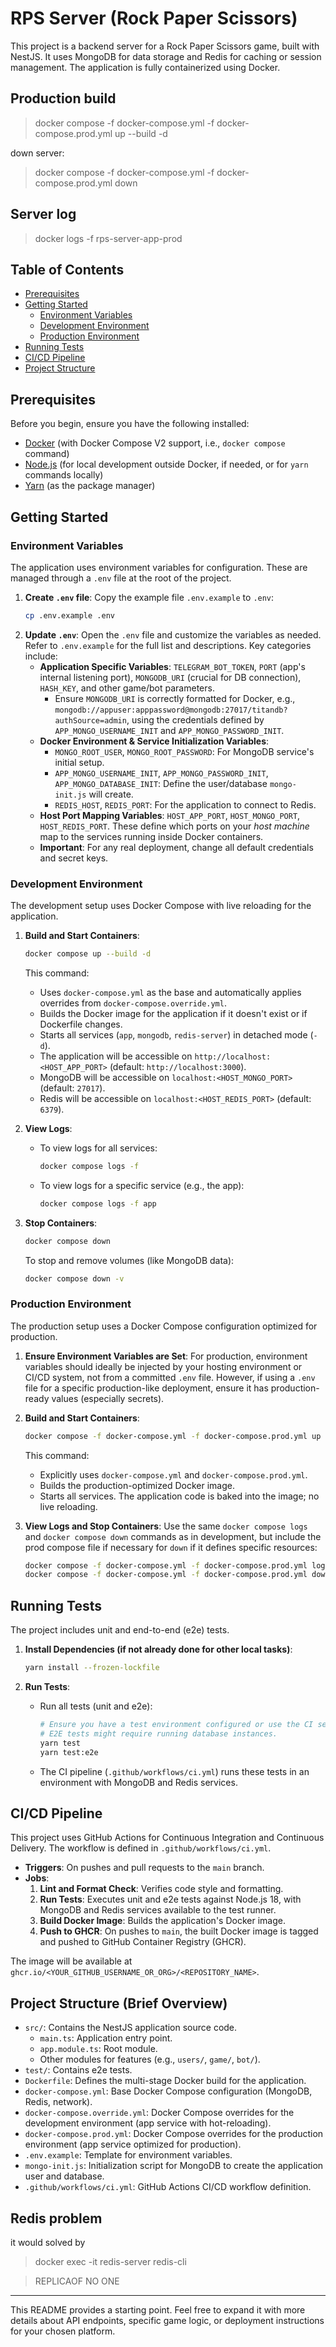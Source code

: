 # RPS Server (Rock Paper Scissors)

This project is a backend server for a Rock Paper Scissors game, built with NestJS. It uses MongoDB for data storage and Redis for caching or session management. The application is fully containerized using Docker.


## Production build
> docker compose -f docker-compose.yml -f docker-compose.prod.yml up --build -d

down server:
> docker compose -f docker-compose.yml -f docker-compose.prod.yml down
## Server log
> docker logs -f rps-server-app-prod

## Table of Contents

- [Prerequisites](#prerequisites)
- [Getting Started](#getting-started)
  - [Environment Variables](#environment-variables)
  - [Development Environment](#development-environment)
  - [Production Environment](#production-environment)
- [Running Tests](#running-tests)
- [CI/CD Pipeline](#cicd-pipeline)
- [Project Structure](#project-structure)

## Prerequisites

Before you begin, ensure you have the following installed:
- [Docker](https://www.docker.com/get-started) (with Docker Compose V2 support, i.e., `docker compose` command)
- [Node.js](https://nodejs.org/) (for local development outside Docker, if needed, or for `yarn` commands locally)
- [Yarn](https://yarnpkg.com/) (as the package manager)

## Getting Started

### Environment Variables

The application uses environment variables for configuration. These are managed through a `.env` file at the root of the project.

1.  **Create `.env` file**: Copy the example file `.env.example` to `.env`:
    ```bash
    cp .env.example .env
    ```
2.  **Update `.env`**: Open the `.env` file and customize the variables as needed. Refer to `.env.example` for the full list and descriptions. Key categories include:
    *   **Application Specific Variables**: `TELEGRAM_BOT_TOKEN`, `PORT` (app's internal listening port), `MONGODB_URI` (crucial for DB connection), `HASH_KEY`, and other game/bot parameters.
        *   Ensure `MONGODB_URI` is correctly formatted for Docker, e.g., `mongodb://appuser:apppassword@mongodb:27017/titandb?authSource=admin`, using the credentials defined by `APP_MONGO_USERNAME_INIT` and `APP_MONGO_PASSWORD_INIT`.
    *   **Docker Environment & Service Initialization Variables**:
        *   `MONGO_ROOT_USER`, `MONGO_ROOT_PASSWORD`: For MongoDB service's initial setup.
        *   `APP_MONGO_USERNAME_INIT`, `APP_MONGO_PASSWORD_INIT`, `APP_MONGO_DATABASE_INIT`: Define the user/database `mongo-init.js` will create.
        *   `REDIS_HOST`, `REDIS_PORT`: For the application to connect to Redis.
    *   **Host Port Mapping Variables**: `HOST_APP_PORT`, `HOST_MONGO_PORT`, `HOST_REDIS_PORT`. These define which ports on your *host machine* map to the services running inside Docker containers.
    - **Important**: For any real deployment, change all default credentials and secret keys.

### Development Environment

The development setup uses Docker Compose with live reloading for the application.

1.  **Build and Start Containers**:
    ```bash
    docker compose up --build -d
    ```
    This command:
    - Uses `docker-compose.yml` as the base and automatically applies overrides from `docker-compose.override.yml`.
    - Builds the Docker image for the application if it doesn't exist or if Dockerfile changes.
    - Starts all services (`app`, `mongodb`, `redis-server`) in detached mode (`-d`).
    - The application will be accessible on `http://localhost:<HOST_APP_PORT>` (default: `http://localhost:3000`).
    - MongoDB will be accessible on `localhost:<HOST_MONGO_PORT>` (default: `27017`).
    - Redis will be accessible on `localhost:<HOST_REDIS_PORT>` (default: `6379`).

2.  **View Logs**:
    - To view logs for all services:
      ```bash
      docker compose logs -f
      ```
    - To view logs for a specific service (e.g., the app):
      ```bash
      docker compose logs -f app
      ```

3.  **Stop Containers**:
    ```bash
    docker compose down
    ```
    To stop and remove volumes (like MongoDB data):
    ```bash
    docker compose down -v
    ```

### Production Environment

The production setup uses a Docker Compose configuration optimized for production.

1.  **Ensure Environment Variables are Set**:
    For production, environment variables should ideally be injected by your hosting environment or CI/CD system, not from a committed `.env` file. However, if using a `.env` file for a specific production-like deployment, ensure it has production-ready values (especially secrets).

2.  **Build and Start Containers**:
    ```bash
    docker compose -f docker-compose.yml -f docker-compose.prod.yml up --build -d
    ```
    This command:
    - Explicitly uses `docker-compose.yml` and `docker-compose.prod.yml`.
    - Builds the production-optimized Docker image.
    - Starts all services. The application code is baked into the image; no live reloading.

3.  **View Logs and Stop Containers**:
    Use the same `docker compose logs` and `docker compose down` commands as in development, but include the prod compose file if necessary for `down` if it defines specific resources:
    ```bash
    docker compose -f docker-compose.yml -f docker-compose.prod.yml logs -f
    docker compose -f docker-compose.yml -f docker-compose.prod.yml down
    ```

## Running Tests

The project includes unit and end-to-end (e2e) tests.

1.  **Install Dependencies (if not already done for other local tasks)**:
    ```bash
    yarn install --frozen-lockfile
    ```

2.  **Run Tests**:
    - Run all tests (unit and e2e):
      ```bash
      # Ensure you have a test environment configured or use the CI setup.
      # E2E tests might require running database instances.
      yarn test
      yarn test:e2e
      ```
    - The CI pipeline (`.github/workflows/ci.yml`) runs these tests in an environment with MongoDB and Redis services.

## CI/CD Pipeline

This project uses GitHub Actions for Continuous Integration and Continuous Delivery. The workflow is defined in `.github/workflows/ci.yml`.

-   **Triggers**: On pushes and pull requests to the `main` branch.
-   **Jobs**:
    1.  **Lint and Format Check**: Verifies code style and formatting.
    2.  **Run Tests**: Executes unit and e2e tests against Node.js 18, with MongoDB and Redis services available to the test runner.
    3.  **Build Docker Image**: Builds the application's Docker image.
    4.  **Push to GHCR**: On pushes to `main`, the built Docker image is tagged and pushed to GitHub Container Registry (GHCR).

The image will be available at `ghcr.io/<YOUR_GITHUB_USERNAME_OR_ORG>/<REPOSITORY_NAME>`.

## Project Structure (Brief Overview)

-   `src/`: Contains the NestJS application source code.
    -   `main.ts`: Application entry point.
    -   `app.module.ts`: Root module.
    -   Other modules for features (e.g., `users/`, `game/`, `bot/`).
-   `test/`: Contains e2e tests.
-   `Dockerfile`: Defines the multi-stage Docker build for the application.
-   `docker-compose.yml`: Base Docker Compose configuration (MongoDB, Redis, network).
-   `docker-compose.override.yml`: Docker Compose overrides for the development environment (app service with hot-reloading).
-   `docker-compose.prod.yml`: Docker Compose overrides for the production environment (app service optimized for production).
-   `.env.example`: Template for environment variables.
-   `mongo-init.js`: Initialization script for MongoDB to create the application user and database.
-   `.github/workflows/ci.yml`: GitHub Actions CI/CD workflow definition.



## Redis problem
it would solved by
> docker exec -it redis-server redis-cli

> REPLICAOF NO ONE

---

This README provides a starting point. Feel free to expand it with more details about API endpoints, specific game logic, or deployment instructions for your chosen platform.

